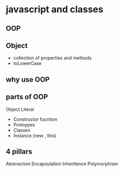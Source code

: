 # javascript and classes

## OOP

## Object 
- collection of properties and methods 
- toLowerCase

## why use OOP

## parts of OOP
Object Literal 

- Constructor fucntion 
- Protoypes
- Classes
- Instance (new , this)

## 4 pillars
Abstraction
Encapsulation
Inheritence
Polymorphism


